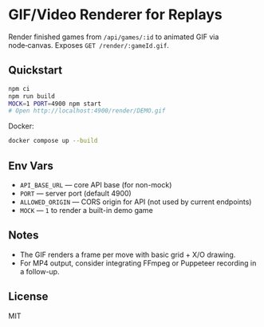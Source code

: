 # GIF/Video Renderer for Replays

Render finished games from `/api/games/:id` to animated GIF via node‑canvas. Exposes `GET /render/:gameId.gif`.

## Quickstart

```bash
npm ci
npm run build
MOCK=1 PORT=4900 npm start
# Open http://localhost:4900/render/DEMO.gif
```

Docker:

```bash
docker compose up --build
```

## Env Vars

- `API_BASE_URL` — core API base (for non-mock)
- `PORT` — server port (default 4900)
- `ALLOWED_ORIGIN` — CORS origin for API (not used by current endpoints)
- `MOCK` — `1` to render a built-in demo game

## Notes

- The GIF renders a frame per move with basic grid + X/O drawing.
- For MP4 output, consider integrating FFmpeg or Puppeteer recording in a follow-up.

## License

MIT

